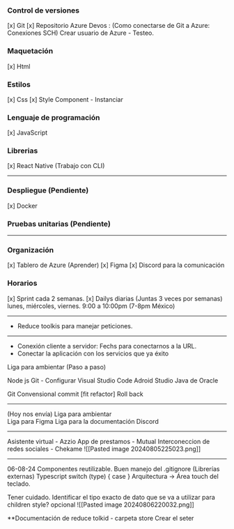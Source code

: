 ### Control de versiones
[x] Git 
[x] Repositorio Azure Devos : (Como conectarse de Git a Azure: Conexiones SCH) 
    Crear usuario de Azure - Testeo.
### Maquetación
[x] Html
### Estilos
[x] Css
[x] Style Component - Instanciar
### Lenguaje de programación
[x] JavaScript
### Librerias
[x] React Native 
		(Trabajo con CLI)

---
### Despliegue (Pendiente)
[x] Docker  
### Pruebas unitarias (Pendiente)

---
### Organización 
[x] Tablero de Azure (Aprender)
[x] Figma
[x] Discord para la comunicación 
### Horarios
[x] Sprint cada 2 semanas.
[x] Dailys diarias (Juntas 3 veces por semanas) lunes, miércoles, viernes. 9:00 a 10:00pm (7-8pm México)

---

* Reduce toolkis para manejar peticiones.

---

- Conexión cliente a servidor: Fechs para conectarnos a la URL.
- Conectar la aplicación con los servicios que ya éxito


Liga para ambientar (Paso a paso)

Node js
Git - Configurar
Visual Studio Code
Adroid Studio
Java de Oracle

Git
Convensional commit [fit refactor]
Roll back

---

(Hoy nos envía)
Liga para ambientar\
Liga para Figma
Liga para la documentación
Discord

---

Asistente virtual - Azzio
App de prestamos - Mutual
Interconeccion de redes sociales - Chekame
![[Pasted image 20240805225023.png]]

---
06-08-24
Componentes reutilizable.
Buen manejo del .gitignore (Librerías externas)
Typescript
switch (type) {
	case
}
Arquitectura -> 
Área touch del teclado.

Tener cuidado.
Identificar el tipo exacto de dato que se va a utilizar para  children
style? opcional
![[Pasted image 20240806220032.png]]

**Documentación de reduce tolkid - carpeta store
Crear el seter

